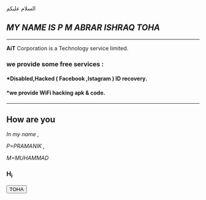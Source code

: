 <html>
<head>
   <title>basic</title>
</head>



<body>
<body bg color="y"
<h1>السلام عليكم</h1>


   <h2><i>MY NAME IS P M ABRAR ISHRAQ TOHA</i></h2> 
<hr>   
<b>AiT</b> Corporation is a Technology service limited.
<h3>we provide some free services : </h3>
<h4>*Disabled,Hacked ( Facebook ,Istagram ) ID recovery. </h4> <h4>*we provide WiFi hacking apk & code. </h4>


<hr>

   <h2>How are you</h2>
   
   <i>In my name ,  
   
   P=PRAMANIK  ,

   M=MUHAMMAD</i>
   
   <h3><bold>  H<sub>i</sub>  </bold></h3>
    
   <tt> <button>TOHA</button> </tt>  




</body>
</html>
